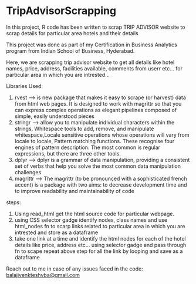# TripAdvisorScrapping
In this project, R code has been written to scrap TRIP ADVISOR website to scrap details for particular area hotels and their details

This project was done as part of my Certification in Business Analytics program from Indian School of Business, Hyderabad.

Here, we are scrapping trip advisor website to get all details like hotel names, price, address, facilities available, comments from userr etc... for particular area in which you are intrested...

Libraries Used: 
1) rvest --> is new package that makes it easy to scrape (or harvest) data from html web pages. It is designed to work with magrittr so that you can express complex operations as elegant pipelines composed of simple, easily understood pieces
2) stringr --> allow you to manipulate individual characters within the strings, Whitespace tools to add, remove, and manipulate whitespace,Locale sensitive operations whose operations will vary from locale to locale, Pattern matching functions. These recognise four engines of pattern description. The most common is regular expressions, but there are three other tools.
3) dplyr --> dplyr is a grammar of data manipulation, providing a consistent set of verbs that help you solve the most common data manipulation challenges
4) magrittr --> The magrittr (to be pronounced with a sophisticated french accent) is a package with two aims: to decrease development time and to improve readability and maintainability of code

steps:

1) Using read_html get the html source code for particular webpage.
2) using CSS selector gadge identify nodes, class names and use html_nodes fn to scarp links related to particular area in which you are intrested and store as a dataframe
3) take one link at a time and identify the html nodes for each of the hotel details like price, address etc... using selector gadge and pass through fn to scape
repeat above step for all the link by looping and save as a dataframe

Reach out to me in case of any issues faced in the code: balajivenkteshvba@gmail.com
